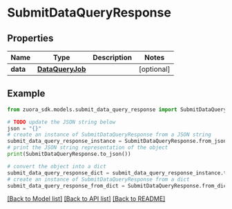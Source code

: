 # SubmitDataQueryResponse


## Properties

Name | Type | Description | Notes
------------ | ------------- | ------------- | -------------
**data** | [**DataQueryJob**](DataQueryJob.md) |  | [optional] 

## Example

```python
from zuora_sdk.models.submit_data_query_response import SubmitDataQueryResponse

# TODO update the JSON string below
json = "{}"
# create an instance of SubmitDataQueryResponse from a JSON string
submit_data_query_response_instance = SubmitDataQueryResponse.from_json(json)
# print the JSON string representation of the object
print(SubmitDataQueryResponse.to_json())

# convert the object into a dict
submit_data_query_response_dict = submit_data_query_response_instance.to_dict()
# create an instance of SubmitDataQueryResponse from a dict
submit_data_query_response_from_dict = SubmitDataQueryResponse.from_dict(submit_data_query_response_dict)
```
[[Back to Model list]](../README.md#documentation-for-models) [[Back to API list]](../README.md#documentation-for-api-endpoints) [[Back to README]](../README.md)


